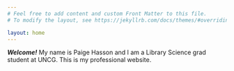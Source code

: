 ```yaml
---
# Feel free to add content and custom Front Matter to this file.
# To modify the layout, see https://jekyllrb.com/docs/themes/#overriding-theme-defaults

layout: home
---
```

**_Welcome!_**
My name is Paige Hasson and I am a Library Science grad student at UNCG. This is my professional website. 
